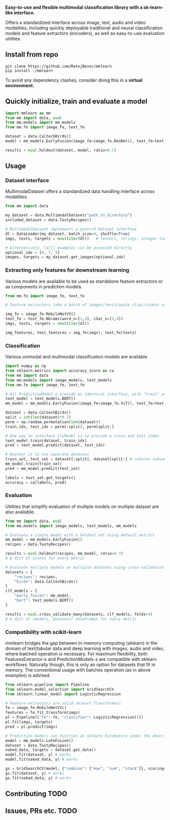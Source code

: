 **Easy-to-use and flexible multimodal classification library with a sk-learn-like interface.**

Offers a standardized interface across image, text, audio and video modalities, including quickly deployable traditional and neural classification models and feature extractors (encoders), as well as easy-to-use evaluation utilities.

## Install from repo
```
git clone https://github.com/MatejBevec/mmlearn
pip install ./mmlearn
```

To avoid any dependency clashes, consider doing this in a **virtual environment.**



## Quickly initialize, train and evaluate a model

```python
import mmlearn as mm
from mm import data, eval
from mm.models import mm_models
from mm.fe import image_fe, text_fe

dataset = data.CaltechBirds()
model = mm_models.EarlyFusion(image_fe=image_fe.ResNet(), text_fe=text_fe.SentenceBERT(), clf="svm")

results = eval.holdout(dataset, model, ratio=0.7)
```



## Usage

### Dataset interface

MultimodalDataset offers a standardized data handling interface across modalities.

```python
from mm import data

my_dataset = data.MultimodalDataset("path_to_directory")
included_dataset = data.TastyRecipes()

# MultimodalDataset implements a pytorch Dataset interface
dl = DataLoader(my_dataset, batch_size=4, shuffle=True)
imgs, texts, targets = next(iter(dl))   # Tensors, strings, integer target classes

# Alternatively, (all) examples can be accessed directly
optional_idx = [0, 7, 9]
images, targets = my_dataset.get_images(optional_idx)
```

### Extracting only features for downstream learning
Various models are available to be used as standalone feature extractors or as components in prediction models.

```python
from mm.fe import image_fe, text_fe

# Feature extractors take a batch of images/texts/audio clips/videos as input and produce a (batch_size, dim) embeddings

img_fe = image_fe.MobileNetV3()
text_fe = text_fe.NGrams(word_n=[1,3], char_n=[2,4])
imgs, texts, targets = next(iter(dl)) 

img_features, text_features = img_fe(imgs), text_fe(texts)
```

### Classification
Various unimodal and multimodal classification models are available

```python
import numpy as np
from sklearn.metrics import accuracy_score as ca
from mm import data
from mm.models import image_models, text_models
from mm.fe import image_fe, text_fe

# All PredictionModel-s provide an identical interface, with "train" and "predict" methods
text_model = text_models.BERT()
mm_model = mm_models.EarlyFusion(image_fe=image_fe.ViT(), text_fe=text_fe.TextCLIP(), clf="lr_best")

dataset = data.CaltechBirds()
split = int(len(dataset)*0.7)
perm = np.random.permutation(len(dataset))
train_ids, test_ids = perm[:split], perm[split:]

# One way to interface ClsModel is to provide a train and test index
text_model.train(dataset, train_ids)
pred = text_model.predict(dataset, test_ids)

# Another is to use separate datasets
train_set, test_set = dataset[:split], dataset[split:] # returns subsampled copies of dataset
mm_model.train(train_set)
pred = mm_model.predict(test_set)

labels = test_set.get_targets()
accuracy = ca(labels, pred)
```

### Evaluation
Utilities that simplify evaluation of multiple models on multiple dataset are also available.

```python
from mm import data, eval
from mm.models import image_models, text_models, mm_models

# Evaluate a single model with a holdout set using default metrics
mm_model = mm_models.EarlyFusion()
recipes = data.TastyRecipes()

results = eval.holdout(recipes, mm_model, ratio=0.7)
# A dict of scores for every metric

# Evaluate multiple models on multiple datasets using cross-validation
datasets = {
    "recipes": recipes,
    "birds": data.CaltechBirds()
}
clf_models = {
    "early_fusion": mm_model,
    "bert": text_models.BERT()
}

results = eval.cross_validate_many(datasets, clf_models, folds=4)
# A dict of (models, datasets) dataframes for every metric

```

### Compatibility with scikit-learn
mmlearn bridges the gap between in-memory computing (sklearn) in the domain of text/tabular data and deep learning with images, audio and video, where batched operation is necessary.
For maximum flexibility, both FeaturesExtractor-s and PredictionModels-s are compatible with sklearn workflows. Naturally though, this is only an option for datasets that fit in memory.
The conventional usage with batches operation (as in above examples) is advised.


```python
from sklearn.pipeline import Pipeline
from sklearn.model_selection import GridSearchCV
from sklearn.linear_model import LogisticRegression

# Feature extractors are valid sklearn Transformers.
fe = image_fe.MobileNetV3()
features = fe.fit_transform(imgs)
pl = Pipeline(["fe": fe, "classifier": LogisticRegression()])
pl.fit(imgs, targets)
pred = pl.predict(imgs)

# Prediction models can function as sklearn Estimators under the described constraints
model = mm_models.LateFusion()
dataset = data.TastyRecipes()
naked_data, targets = dataset.get_data()
model.fit(dataset, y) # works
model.fit(naked_data, y) # works

gs = GridSearchCV(model, {"combine": ["max", "sum", "stack"]}, scoring="f1")
gs.fit(dataset, y) # works
gs.fit(naked_data, y) # works

```


## Contributing TODO

## Issues, PRs etc. TODO
